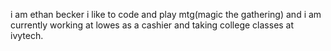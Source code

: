 i am ethan becker i like to code and play mtg(magic the gathering) and i am currently working at lowes as a cashier and taking college classes at ivytech. 
